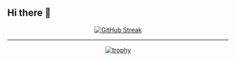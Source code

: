 ## Hi there 👋

<div align="center">

<div>

[![GitHub Streak](https://streak-stats.demolab.com?user=moiz65&theme=dark&hide_border=true&border_radius=4.8&card_width=900&card_height=250&background=45%2C2976C0%2C000000)](https://git.io/streak-stats)

---

</div>

[![trophy](https://github-profile-trophy.vercel.app/?username=devolution007&theme=algolia&margin-w=15&margin-h=15&column=3)](https://github.com/moiz65/)

</div>
